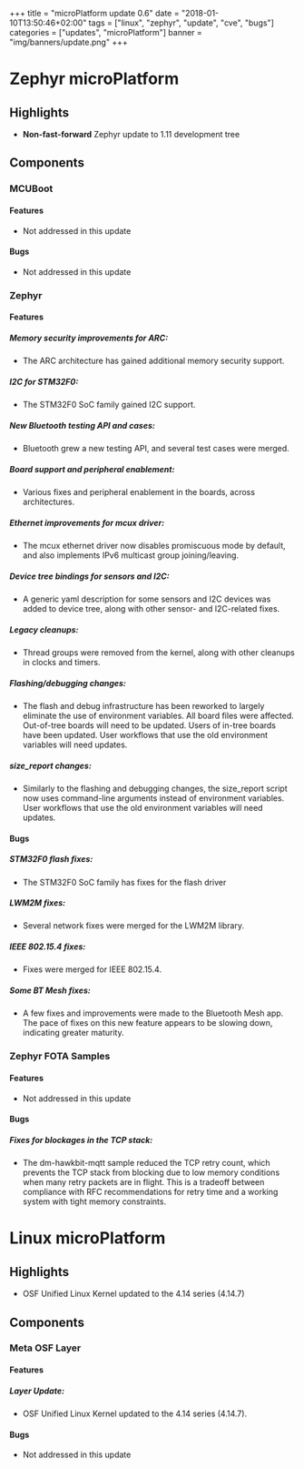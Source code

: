 +++
title = "microPlatform update 0.6"
date = "2018-01-10T13:50:46+02:00"
tags = ["linux", "zephyr", "update", "cve", "bugs"]
categories = ["updates", "microPlatform"]
banner = "img/banners/update.png"
+++

# Zephyr microPlatform

## Highlights

- **Non-fast-forward** Zephyr update to 1.11 development tree

## Components


### MCUBoot


#### Features
- Not addressed in this update

#### Bugs
- Not addressed in this update

### Zephyr


#### Features

##### Memory security improvements for ARC: 
- The ARC architecture has gained additional memory
security support.


##### I2C for STM32F0: 
- The STM32F0 SoC family gained I2C support.


##### New Bluetooth testing API and cases: 
- Bluetooth grew a new testing API, and several test cases
were merged.


##### Board support and peripheral enablement: 
- Various fixes and peripheral enablement in the boards,
across architectures.


##### Ethernet improvements for mcux driver: 
- The mcux ethernet driver now disables promiscuous mode
by default, and also implements IPv6 multicast group
joining/leaving.


##### Device tree bindings for sensors and I2C: 
- A generic yaml description for some sensors and I2C
devices was added to device tree, along with other
sensor- and I2C-related fixes.


##### Legacy cleanups: 
- Thread groups were removed from the kernel, along with
other cleanups in clocks and timers.


##### Flashing/debugging changes: 
- The flash and debug infrastructure has been reworked to
largely eliminate the use of environment variables. All
board files were affected. Out-of-tree boards will need
to be updated. Users of in-tree boards have been
updated. User workflows that use the old environment
variables will need updates.


##### size_report changes: 
- Similarly to the flashing and debugging changes, the
size_report script now uses command-line arguments
instead of environment variables. User workflows that
use the old environment variables will need updates.


#### Bugs

##### STM32F0 flash fixes: 
- The STM32F0 SoC family has fixes for the flash driver



##### LWM2M fixes: 
- Several network fixes were merged for the LWM2M library.



##### IEEE 802.15.4 fixes: 
- Fixes were merged for IEEE 802.15.4.



##### Some BT Mesh fixes: 
- A few fixes and improvements were made to the Bluetooth
Mesh app. The pace of fixes on this new feature appears
to be slowing down, indicating greater maturity.



### Zephyr FOTA Samples


#### Features
- Not addressed in this update

#### Bugs

##### Fixes for blockages in the TCP stack: 
- The dm-hawkbit-mqtt sample reduced the TCP retry count,
which prevents the TCP stack from blocking due to low
memory conditions when many retry packets are in flight.
This is a tradeoff between compliance with RFC
recommendations for retry time and a working system with
tight memory constraints.


# Linux microPlatform

## Highlights

- OSF Unified Linux Kernel updated to the 4.14 series (4.14.7)

## Components


### Meta OSF Layer


#### Features

##### Layer Update: 
- OSF Unified Linux Kernel updated to the 4.14 series (4.14.7).


#### Bugs
- Not addressed in this update
